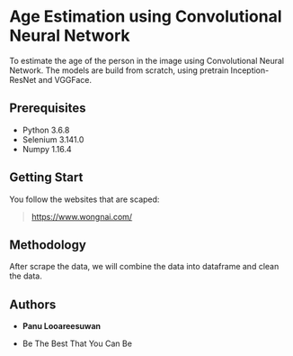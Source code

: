 # Age Estimation using Convolutional Neural Network

To estimate the age of the person in the image using Convolutional Neural Network. The models are build from scratch, using pretrain Inception-ResNet and VGGFace.

## Prerequisites

- Python 3.6.8
- Selenium 3.141.0
- Numpy 1.16.4

## Getting Start

You follow the websites that are scaped:
> https://www.wongnai.com/

## Methodology

After scrape the data, we will combine the data into dataframe and clean the data.

## Authors

* **Panu Looareesuwan** 

* Be The Best That You Can Be
